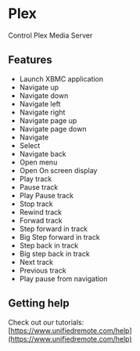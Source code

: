 # Plex
Control Plex Media Server

## Features
*  Launch XBMC application
*  Navigate up
*  Navigate down
*  Navigate left
*  Navigate right
*  Navigate page up
*  Navigate page down
*  Navigate 
*  Select
*  Navigate back
*  Open menu
*  Open On screen display
*  Play track
*  Pause track
*  Play Pause track
*  Stop track
*  Rewind track
*  Forwad track
*  Step forward in track
*  Big Step forward in track
*  Step back in track
*  Big step back in track
*  Next track
*  Previous track
*  Play pause from navigation

## Getting help
Check out our tutorials: <br>
[https://www.unifiedremote.com/help](https://www.unifiedremote.com/help)
